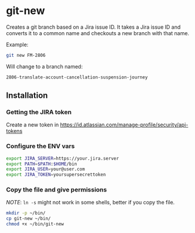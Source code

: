 # git-new
Creates a git branch based on a Jira issue ID.
It takes a Jira issue ID and converts it to a common name and checkouts a new branch with that name.

Example:

```bash
git new FM-2806
```

Will change to a branch named:

```bash
2806-translate-account-cancellation-suspension-journey
```

## Installation
### Getting the JIRA token
Create a new token in https://id.atlassian.com/manage-profile/security/api-tokens

### Configure the ENV vars

```bash
export JIRA_SERVER=https://your.jira.server
export PATH=$PATH:$HOME/bin
export JIRA_USER=your@user.com
export JIRA_TOKEN=yoursupersecrettoken
```

### Copy the file and give permissions
*NOTE*: `ln -s` might not work in some shells, better if you copy the file.

```bash
mkdir -p ~/bin/
cp git-new ~/bin/
chmod +x ~/bin/git-new
```
